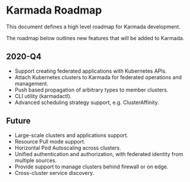 # Karmada Roadmap

This document defines a high level roadmap for Karmada development.

The roadmap below outlines new features that will be added to Karmada.

## 2020-Q4

- Support creating federated applications with Kubernetes APIs.
- Attach Kubernetes clusters to Karmada for federated operations and management.
- Push based propagation of arbitrary types to member clusters.
- CLI utility (karmadactl).
- Advanced scheduling strategy support, e.g. ClusterAffinity.

## Future

- Large-scale clusters and applications support.
- Resource Pull mode support.
- Horizontal Pod Autoscaling across clusters.
- Unified authentication and authorization, with federated identity from multiple sources.
- Provide support to manage clusters behind firewall or on edge.
- Cross-cluster service discovery.
